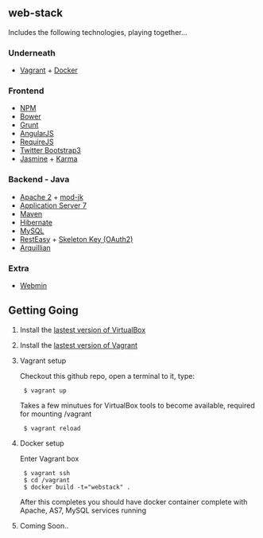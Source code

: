 ## web-stack

Includes the following technologies, playing together...

### Underneath
  - [Vagrant](http://www.vagrantup.com/) + [Docker](https://github.com/dotcloud/docker)

### Frontend
  - [NPM](https://npmjs.org/)
  - [Bower](http://bower.io/)
  - [Grunt](http://gruntjs.com/)
  - [AngularJS](http://angularjs.org/)
  - [RequireJS](http://requirejs.org/)
  - [Twitter Bootstrap3](http://getbootstrap.com/)
  - [Jasmine](http://pivotal.github.io/jasmine/) + [Karma](http://karma-runner.github.io)

### Backend - Java
  - [Apache 2](http://www.apache.org/) + [mod-jk](http://tomcat.apache.org/connectors-doc/)
  - [Application Server 7](https://www.jboss.org/jbossas)
  - [Maven](http://maven.apache.org/)
  - [Hibernate](http://www.hibernate.org/)
  - [MySQL](http://www.mysql.com/)
  - [RestEasy](http://www.jboss.org/resteasy) + [Skeleton Key (OAuth2)](http://docs.jboss.org/resteasy/docs/3.0-beta-2/userguide/html/oauth2.html)
  - [Arquillian](http://arquillian.org/)

### Extra
  - [Webmin](http://www.webmin.com/)


Getting Going
----------------

1. Install the [lastest version of VirtualBox](https://www.virtualbox.org/)
2. Install the [lastest version of Vagrant](http://downloads.vagrantup.com/)
3. Vagrant setup

    Checkout this github repo, open a terminal to it, type:

        $ vagrant up 

    Takes a few minutues for VirtualBox tools to become available, required for mounting /vagrant

        $ vagrant reload

4. Docker setup

    Enter Vagrant box

        $ vagrant ssh
        $ cd /vagrant
        $ docker build -t="webstack" .

    After this completes you should have docker container complete with Apache, AS7, MySQL services running

5. Coming Soon..
